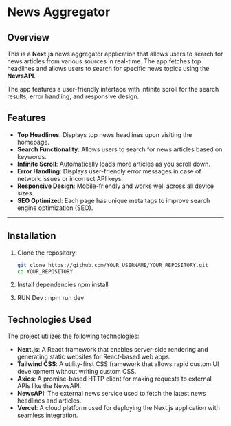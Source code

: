 # News Aggregator

## Overview

This is a **Next.js** news aggregator application that allows users to search for news articles from various sources in real-time. The app fetches top headlines and allows users to search for specific news topics using the **NewsAPI**. 

The app features a user-friendly interface with infinite scroll for the search results, error handling, and responsive design.


## Features

- **Top Headlines**: Displays top news headlines upon visiting the homepage.
- **Search Functionality**: Allows users to search for news articles based on keywords.
- **Infinite Scroll**: Automatically loads more articles as you scroll down.
- **Error Handling**: Displays user-friendly error messages in case of network issues or incorrect API keys.
- **Responsive Design**: Mobile-friendly and works well across all device sizes.
- **SEO Optimized**: Each page has unique meta tags to improve search engine optimization (SEO).

---

## Installation

1. Clone the repository:

   ```bash
   git clone https://github.com/YOUR_USERNAME/YOUR_REPOSITORY.git
   cd YOUR_REPOSITORY
2. Install dependencies
   npm install
3. RUN Dev :
   npm run dev

## Technologies Used

The project utilizes the following technologies:

- **Next.js**: A React framework that enables server-side rendering and generating static websites   for React-based web apps.
- **Tailwind CSS**: A utility-first CSS framework that allows rapid custom UI development without writing custom CSS.
- **Axios**: A promise-based HTTP client for making requests to external APIs like the NewsAPI.
- **NewsAPI**: The external news service used to fetch the latest news headlines and articles.
- **Vercel**: A cloud platform used for deploying the Next.js application with seamless integration.


